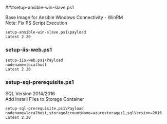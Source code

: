 
###setup-ansible-win-slave.ps1

Base Image for Ansible Windows Connectivity - WinRM   
Note: Fix PS Script Execution

````
setup-ansible-win-slave.ps1\payload
Latest 2.20
````

### setup-iis-web.ps1

````
setup-iis-web.ps1\Payload
nodename=localhost
Latest 2.20
````

### setup-sql-prerequisite.ps1

SQL Version 2014/2016   
Add Install Files to Storage Container


````
setup-sql-prerequisite.ps1\Payload
nodename=localhost,storageAccountName=azurestoragez1,sqlVersion=2016
Latest 2.20
````




